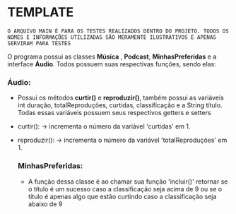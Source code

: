 # TEMPLATE

```O ARQUIVO MAIN É PARA OS TESTES REALIZADOS DENTRO DO PROJETO. TODOS OS NOMES E INFORMAÇÕES UTILIZADAS SÃO MERAMENTE ILUSTRATIVOS E APENAS SERVIRAM PARA TESTES```

O programa possui as classes **Música** , **Podcast**, **MinhasPreferidas** e a interface **Áudio**. Todos possuem suas respectivas funções, sendo elas:

### Áudio:
- Possui os métodos **curtir()** e **reproduzir()**, também possui as variáveis int duração, totalReproduções, curtidas, classificação e a String título. Todas essas variáveis possuem seus respectivos getters e setters

- curtir():
  -> incrementa o número da variável 'curtidas' em 1.

- reproduzir():
  -> incrementa o número da variável 'totalReproduções' em 1.


  ### MinhasPreferidas:
  - A função dessa classe é ao chamar sua função 'incluir()' retornar se o título é um sucesso caso a classificação seja acima de 9 ou se o título é apenas algo que estão curtindo caso a classificação seja abaixo de 9





